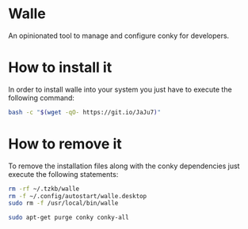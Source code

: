 # Walle

An opinionated tool to manage and configure conky for developers.

# How to install it

In order to install walle into your system you just have to execute the following command:

```sh
bash -c "$(wget -qO- https://git.io/JaJu7)"
```

# How to remove it

To remove the installation files along with the conky dependencies just execute the following statements:

```sh
rm -rf ~/.tzkb/walle
rm -f ~/.config/autostart/walle.desktop
sudo rm -f /usr/local/bin/walle

sudo apt-get purge conky conky-all
```